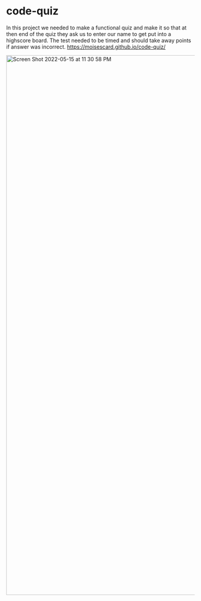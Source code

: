 # code-quiz
In this project we needed to make a functional quiz and make it so that at then end of the quiz they ask us to enter our name to get put into a highscore board. The test needed to be timed and should take away points if answer was incorrect.
https://moisescard.github.io/code-quiz/

<img width="1440" alt="Screen Shot 2022-05-15 at 11 30 58 PM" src="https://user-images.githubusercontent.com/103094173/168515571-b7da08e4-6b6b-4ed2-86df-3abc0aa6bdc7.png">

